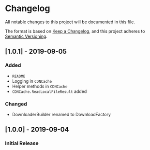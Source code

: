 # Changelog
All notable changes to this project will be documented in this file.

The format is based on [Keep a Changelog](https://keepachangelog.com/en/1.0.0/),
and this project adheres to [Semantic Versioning](https://semver.org/spec/v2.0.0.html).

## [1.0.1] - 2019-09-05
### Added
- `README`
- Logging in `CDNCache`
- Helper methods in `CDNCache`
- `CDNCache.ReadLocalFileResult` added

### Changed
- DownloaderBuilder renamed to DownloadFactory

## [1.0.0] - 2019-09-04
### Initial Release